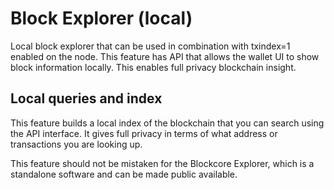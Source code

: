 # Block Explorer (local)

Local block explorer that can be used in combination with txindex=1 enabled on the node. This feature has API that allows the wallet UI to show block information locally. This enables full privacy blockchain insight.

## Local queries and index

This feature builds a local index of the blockchain that you can search using the API interface. It gives full privacy in terms of what address or transactions you are looking up.

This feature should not be mistaken for the Blockcore Explorer, which is a standalone software and can be made public available.